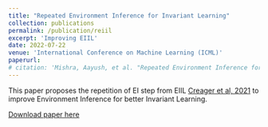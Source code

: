 ```yaml
---
title: "Repeated Environment Inference for Invariant Learning"
collection: publications
permalink: /publication/reiil
excerpt: 'Improving EIIL'
date: 2022-07-22
venue: 'International Conference on Machine Learning (ICML)'
paperurl: 
# citation: 'Mishra, Aayush, et al. "Repeated Environment Inference for Invariant Learning" ICML (SCIS Workshop) 2022.'
---
```

This paper proposes the repetition of EI step from EIIL [Creager et al, 2021](https://proceedings.mlr.press/v139/creager21a.html) to improve Environment Inference for  better Invariant Learning.

[Download paper here](https://arxiv.org/abs/2207.12876)
